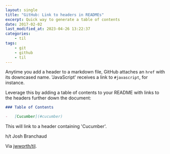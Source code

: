 ```yaml
---
layout: single
title: "GitHub: Link to headers in READMEs"
excerpt: Quick way to generate a table of contents
date: 2017-02-02
last_modified_at: 2023-04-26 13:22:37
categories:
    - til
tags:
    - git
    - github
    - til
---
```


Anytime you add a header to a markdown file, GitHub attaches an `href` with its
downcased name. 'JavaScript' receives a link to `#javascript`, for instance.

Leverage this by adding a table of contents to your README with links to the
headers further down the document:

```markdown
### Table of Contents

-   [Cucumber](#cucumber)
```

This will link to a header containing 'Cucumber'.

h/t Josh Branchaud

Via [jwworth/til](https://github.com/jwworth/til).
